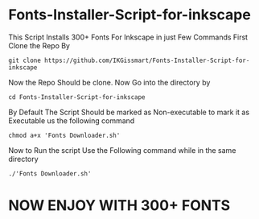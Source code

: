 # Fonts-Installer-Script-for-inkscape
This Script Installs 300+ Fonts For Inkscape in just Few Commands 
First Clone the Repo By 
```
git clone https://github.com/IKGissmart/Fonts-Installer-Script-for-inkscape 
```
Now the Repo Should be clone. Now Go into the directory by 
```
cd Fonts-Installer-Script-for-inkscape 
```
By Default The Script Should be marked as Non-executable to mark it as Executable us the following command 
``` 
chmod a+x 'Fonts Downloader.sh'
```
Now to Run the script Use the Following command while in the same directory 
``` 
./'Fonts Downloader.sh'
```
# NOW ENJOY WITH 300+ FONTS
